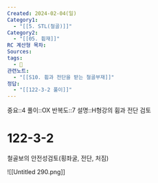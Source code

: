 ```yaml
---
Created: 2024-02-04(일)
Category1:
  - "[[5. STL(철골)]]"
Category2:
  - "[[05. 휨재]]"
RC 계산형 목차: 
Sources: 
tags:
  - 🧮
관련노트:
  - "[[S10. 휨과 전단을 받는 철골부재]]"
정답:
  - "[[122-3-2 풀이]]"
---
```

중요::4
풀이::OX
반복도::7
설명::H형강의 휨과 전단 검토

#  122-3-2

철골보의 안전성검토(횡좌굴, 전단, 처짐)

![[Untitled 290.png]]